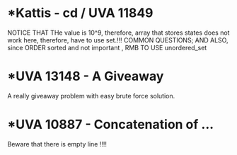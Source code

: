 # *Kattis - cd / UVA 11849
NOTICE THAT THe value is 10^9, therefore, array that stores states does not work here, therefore, have to use set.!!! COMMON QUESTIONS;
AND ALSO, since ORDER sorted and not important , RMB TO USE unordered_set


# *UVA 13148 - A Giveaway
A really giveaway problem with easy brute force solution.

# *UVA 10887 - Concatenation of ... 
Beware that there is empty line !!!!
